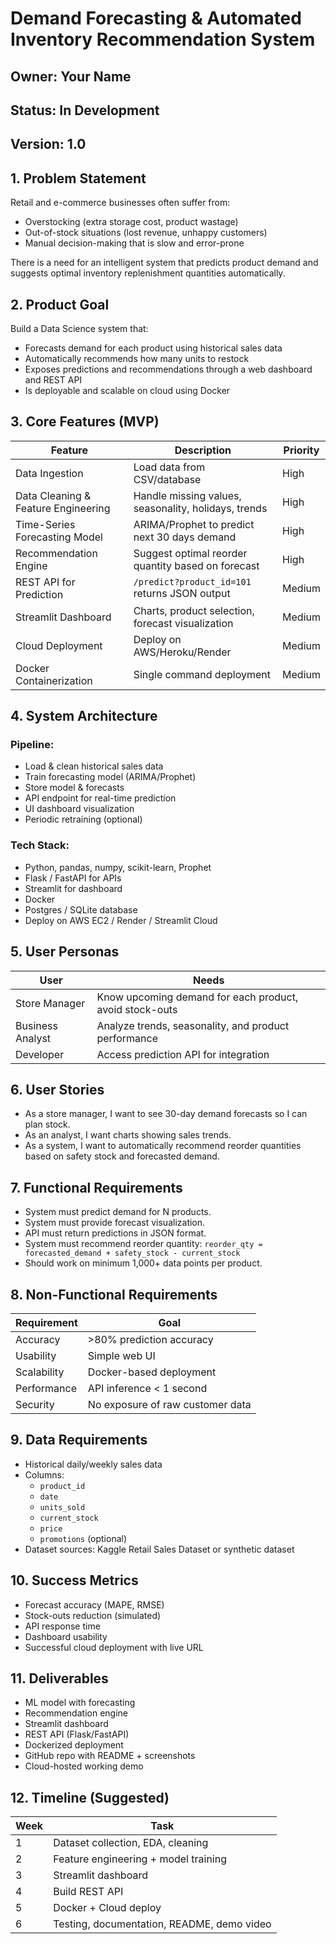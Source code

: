 # Demand Forecasting & Automated Inventory Recommendation System

## Owner: Your Name
## Status: In Development
## Version: 1.0

## 1. Problem Statement
Retail and e-commerce businesses often suffer from:
* Overstocking (extra storage cost, product wastage)
* Out-of-stock situations (lost revenue, unhappy customers)
* Manual decision-making that is slow and error-prone

There is a need for an intelligent system that predicts product demand and suggests optimal inventory replenishment quantities automatically.

## 2. Product Goal
Build a Data Science system that:
* Forecasts demand for each product using historical sales data
* Automatically recommends how many units to restock
* Exposes predictions and recommendations through a web dashboard and REST API
* Is deployable and scalable on cloud using Docker

## 3. Core Features (MVP)
| Feature | Description | Priority |
|---|---|---|
| Data Ingestion | Load data from CSV/database | High |
| Data Cleaning & Feature Engineering | Handle missing values, seasonality, holidays, trends | High |
| Time-Series Forecasting Model | ARIMA/Prophet to predict next 30 days demand | High |
| Recommendation Engine | Suggest optimal reorder quantity based on forecast | High |
| REST API for Prediction | `/predict?product_id=101` returns JSON output | Medium |
| Streamlit Dashboard | Charts, product selection, forecast visualization | Medium |
| Cloud Deployment | Deploy on AWS/Heroku/Render | Medium |
| Docker Containerization | Single command deployment | Medium |

## 4. System Architecture
### Pipeline:
* Load & clean historical sales data
* Train forecasting model (ARIMA/Prophet)
* Store model & forecasts
* API endpoint for real-time prediction
* UI dashboard visualization
* Periodic retraining (optional)

### Tech Stack:
* Python, pandas, numpy, scikit-learn, Prophet
* Flask / FastAPI for APIs
* Streamlit for dashboard
* Docker
* Postgres / SQLite database
* Deploy on AWS EC2 / Render / Streamlit Cloud

## 5. User Personas
| User | Needs |
|---|---|
| Store Manager | Know upcoming demand for each product, avoid stock-outs |
| Business Analyst | Analyze trends, seasonality, and product performance |
| Developer | Access prediction API for integration |

## 6. User Stories
* As a store manager, I want to see 30-day demand forecasts so I can plan stock.
* As an analyst, I want charts showing sales trends.
* As a system, I want to automatically recommend reorder quantities based on safety stock and forecasted demand.

## 7. Functional Requirements
* System must predict demand for N products.
* System must provide forecast visualization.
* API must return predictions in JSON format.
* System must recommend reorder quantity: `reorder_qty = forecasted_demand + safety_stock - current_stock`
* Should work on minimum 1,000+ data points per product.

## 8. Non-Functional Requirements
| Requirement | Goal |
|---|---|
| Accuracy | >80% prediction accuracy |
| Usability | Simple web UI |
| Scalability | Docker-based deployment |
| Performance | API inference < 1 second |
| Security | No exposure of raw customer data |

## 9. Data Requirements
* Historical daily/weekly sales data
* Columns:
    * `product_id`
    * `date`
    * `units_sold`
    * `current_stock`
    * `price`
    * `promotions` (optional)
* Dataset sources: Kaggle Retail Sales Dataset or synthetic dataset

## 10. Success Metrics
* Forecast accuracy (MAPE, RMSE)
* Stock-outs reduction (simulated)
* API response time
* Dashboard usability
* Successful cloud deployment with live URL

## 11. Deliverables
* ML model with forecasting
* Recommendation engine
* Streamlit dashboard
* REST API (Flask/FastAPI)
* Dockerized deployment
* GitHub repo with README + screenshots
* Cloud-hosted working demo

## 12. Timeline (Suggested)
| Week | Task |
|---|---|
| 1 | Dataset collection, EDA, cleaning |
| 2 | Feature engineering + model training |
| 3 | Streamlit dashboard |
| 4 | Build REST API |
| 5 | Docker + Cloud deploy |
| 6 | Testing, documentation, README, demo video |